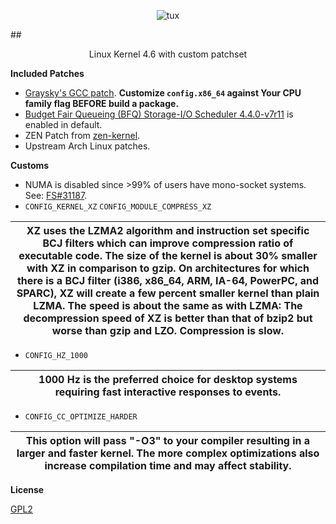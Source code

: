 
<p align="center">
  <img src="http://i.imgur.com/BbD1jGBl.jpg" alt="tux"/>
</p>

##<p align="center">Linux Kernel 4.6 with custom patchset<br/></p>

**Included Patches**

 - [Graysky's GCC patch](https://github.com/graysky2/kernel_gcc_patch). **Customize `config.x86_64` against Your CPU family flag BEFORE build a package.**
 - [Budget Fair Queueing (BFQ) Storage-I/O Scheduler 4.4.0-v7r11](http://algo.ing.unimo.it/people/paolo/disk_sched/sources.php) is enabled in default.
 - ZEN Patch from [zen-kernel](https://github.com/zen-kernel/zen-kernel).
 - Upstream Arch Linux patches.
 
**Customs**

 - NUMA is disabled since >99% of users have mono-socket systems. See: [FS#31187](https://bugs.archlinux.org/task/31187).
 - `CONFIG_KERNEL_XZ` `CONFIG_MODULE_COMPRESS_XZ`
 
 | XZ uses the LZMA2 algorithm and instruction set specific BCJ filters which can improve compression ratio of executable code. The size of the kernel is about 30% smaller with XZ in comparison to gzip. On architectures for which there is a BCJ filter (i386, x86_64, ARM, IA-64, PowerPC, and SPARC), XZ will create a few percent smaller kernel than plain LZMA. The speed is about the same as with LZMA: The decompression speed of XZ is better than that of bzip2 but worse than gzip and LZO. Compression is slow. |
|------------------------------------------------------------------------------------------------------------------------------------------------------------------------------------------------------------------------------------------------------------------------------------------------------------------------------------------------------------------------------------------------------------------------------------------------------------------------------------------------------------------------------|
 
 - `CONFIG_HZ_1000`

|1000 Hz is the preferred choice for desktop systems requiring fast interactive responses to events.|
|---------------------------------------------------------------------------------------------------|

 - `CONFIG_CC_OPTIMIZE_HARDER`

|This option will pass "-O3" to your compiler resulting in a larger and faster kernel. The more complex optimizations also increase compilation time and may affect stability.|
|----------------------------------------------------------------------------------------------------------------------------------------------------------------------------|

**License**

[GPL2](https://www.gnu.org/licenses/gpl-2.0.txt)
